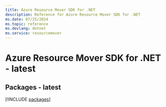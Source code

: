 ```yaml
---
title: Azure Resource Mover SDK for .NET
description: Reference for Azure Resource Mover SDK for .NET
ms.date: 07/25/2024
ms.topic: reference
ms.devlang: dotnet
ms.service: resourcemover
---
```

# Azure Resource Mover SDK for .NET - latest
## Packages - latest
[!INCLUDE [packages](resource-mover-index.md)]